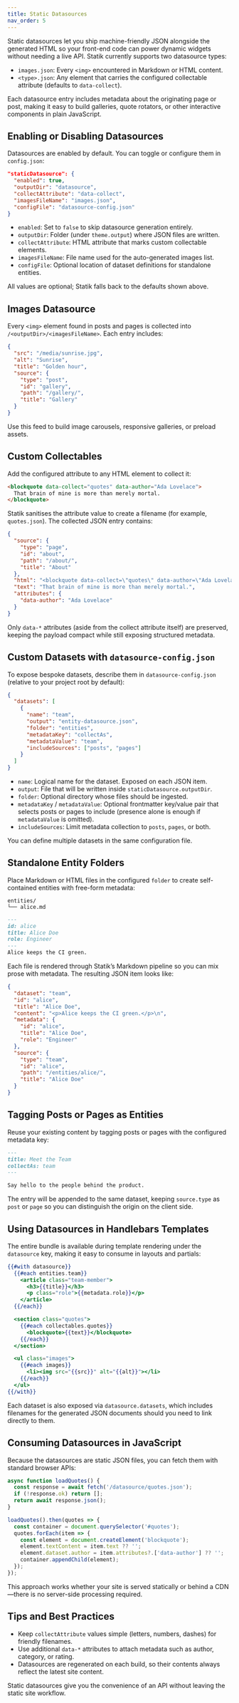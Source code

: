 ```yaml
---
title: Static Datasources
nav_order: 5
---
```


Static datasources let you ship machine-friendly JSON alongside the generated HTML so your front-end code can power dynamic widgets without needing a live API. Statik currently supports two datasource types:

- `images.json`: Every `<img>` encountered in Markdown or HTML content.
- `<type>.json`: Any element that carries the configured collectable attribute (defaults to `data-collect`).

Each datasource entry includes metadata about the originating page or post, making it easy to build galleries, quote rotators, or other interactive components in plain JavaScript.

## Enabling or Disabling Datasources

Datasources are enabled by default. You can toggle or configure them in `config.json`:

```json
"staticDatasource": {
  "enabled": true,
  "outputDir": "datasource",
  "collectAttribute": "data-collect",
  "imagesFileName": "images.json",
  "configFile": "datasource-config.json"
}
```

- `enabled`: Set to `false` to skip datasource generation entirely.
- `outputDir`: Folder (under `theme.output`) where JSON files are written.
- `collectAttribute`: HTML attribute that marks custom collectable elements.
- `imagesFileName`: File name used for the auto-generated images list.
- `configFile`: Optional location of dataset definitions for standalone entities.

All values are optional; Statik falls back to the defaults shown above.

## Images Datasource

Every `<img>` element found in posts and pages is collected into `/<outputDir>/<imagesFileName>`. Each entry includes:

```json
{
  "src": "/media/sunrise.jpg",
  "alt": "Sunrise",
  "title": "Golden hour",
  "source": {
    "type": "post",
    "id": "gallery",
    "path": "/gallery/",
    "title": "Gallery"
  }
}
```

Use this feed to build image carousels, responsive galleries, or preload assets.

## Custom Collectables

Add the configured attribute to any HTML element to collect it:

```html
<blockquote data-collect="quotes" data-author="Ada Lovelace">
  That brain of mine is more than merely mortal.
</blockquote>
```

Statik sanitises the attribute value to create a filename (for example, `quotes.json`). The collected JSON entry contains:

```json
{
  "source": {
    "type": "page",
    "id": "about",
    "path": "/about/",
    "title": "About"
  },
  "html": "<blockquote data-collect=\"quotes\" data-author=\"Ada Lovelace\">That brain of mine is more than merely mortal.</blockquote>",
  "text": "That brain of mine is more than merely mortal.",
  "attributes": {
    "data-author": "Ada Lovelace"
  }
}
```

Only `data-*` attributes (aside from the collect attribute itself) are preserved, keeping the payload compact while still exposing structured metadata.

## Custom Datasets with `datasource-config.json`

To expose bespoke datasets, describe them in `datasource-config.json` (relative to your project root by default):

```json
{
  "datasets": [
    {
      "name": "team",
      "output": "entity-datasource.json",
      "folder": "entities",
      "metadataKey": "collectAs",
      "metadataValue": "team",
      "includeSources": ["posts", "pages"]
    }
  ]
}
```

- `name`: Logical name for the dataset. Exposed on each JSON item.
- `output`: File that will be written inside `staticDatasource.outputDir`.
- `folder`: Optional directory whose files should be ingested.
- `metadataKey` / `metadataValue`: Optional frontmatter key/value pair that selects posts or pages to include (presence alone is enough if `metadataValue` is omitted).
- `includeSources`: Limit metadata collection to `posts`, `pages`, or both.

You can define multiple datasets in the same configuration file.

## Standalone Entity Folders

Place Markdown or HTML files in the configured `folder` to create self-contained entities with free-form metadata:

```
entities/
└── alice.md
```

```markdown
---
id: alice
title: Alice Doe
role: Engineer
---
Alice keeps the CI green.
```

Each file is rendered through Statik’s Markdown pipeline so you can mix prose with metadata. The resulting JSON item looks like:

```json
{
  "dataset": "team",
  "id": "alice",
  "title": "Alice Doe",
  "content": "<p>Alice keeps the CI green.</p>\n",
  "metadata": {
    "id": "alice",
    "title": "Alice Doe",
    "role": "Engineer"
  },
  "source": {
    "type": "team",
    "id": "alice",
    "path": "/entities/alice/",
    "title": "Alice Doe"
  }
}
```

## Tagging Posts or Pages as Entities

Reuse your existing content by tagging posts or pages with the configured metadata key:

```markdown
---
title: Meet the Team
collectAs: team
---

Say hello to the people behind the product.
```

The entry will be appended to the same dataset, keeping `source.type` as `post` or `page` so you can distinguish the origin on the client side.

## Using Datasources in Handlebars Templates

The entire bundle is available during template rendering under the `datasource` key, making it easy to consume in layouts and partials:

```hbs
{{#with datasource}}
  {{#each entities.team}}
    <article class="team-member">
      <h3>{{title}}</h3>
      <p class="role">{{metadata.role}}</p>
    </article>
  {{/each}}

  <section class="quotes">
    {{#each collectables.quotes}}
      <blockquote>{{text}}</blockquote>
    {{/each}}
  </section>

  <ul class="images">
    {{#each images}}
      <li><img src="{{src}}" alt="{{alt}}"></li>
    {{/each}}
  </ul>
{{/with}}
```

Each dataset is also exposed via `datasource.datasets`, which includes filenames for the generated JSON documents should you need to link directly to them.

## Consuming Datasources in JavaScript

Because the datasources are static JSON files, you can fetch them with standard browser APIs:

```javascript
async function loadQuotes() {
  const response = await fetch('/datasource/quotes.json');
  if (!response.ok) return [];
  return await response.json();
}

loadQuotes().then(quotes => {
  const container = document.querySelector('#quotes');
  quotes.forEach(item => {
    const element = document.createElement('blockquote');
    element.textContent = item.text ?? '';
    element.dataset.author = item.attributes?.['data-author'] ?? '';
    container.appendChild(element);
  });
});
```

This approach works whether your site is served statically or behind a CDN—there is no server-side processing required.

## Tips and Best Practices

- Keep `collectAttribute` values simple (letters, numbers, dashes) for friendly filenames.
- Use additional `data-*` attributes to attach metadata such as author, category, or rating.
- Datasources are regenerated on each build, so their contents always reflect the latest site content.

Static datasources give you the convenience of an API without leaving the static site workflow.
